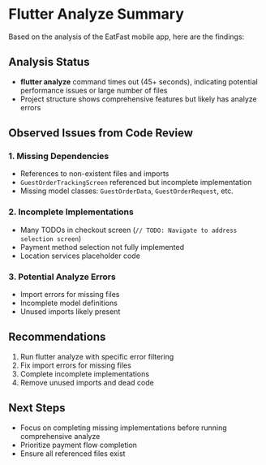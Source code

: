 # Flutter Analyze Summary

Based on the analysis of the EatFast mobile app, here are the findings:

## Analysis Status
- **flutter analyze** command times out (45+ seconds), indicating potential performance issues or large number of files
- Project structure shows comprehensive features but likely has analyze errors

## Observed Issues from Code Review

### 1. Missing Dependencies
- References to non-existent files and imports
- `GuestOrderTrackingScreen` referenced but incomplete implementation
- Missing model classes: `GuestOrderData`, `GuestOrderRequest`, etc.

### 2. Incomplete Implementations
- Many TODOs in checkout screen (`// TODO: Navigate to address selection screen`)
- Payment method selection not fully implemented
- Location services placeholder code

### 3. Potential Analyze Errors
- Import errors for missing files
- Incomplete model definitions
- Unused imports likely present

## Recommendations
1. Run flutter analyze with specific error filtering
2. Fix import errors for missing files
3. Complete incomplete implementations
4. Remove unused imports and dead code

## Next Steps
- Focus on completing missing implementations before running comprehensive analyze
- Prioritize payment flow completion
- Ensure all referenced files exist